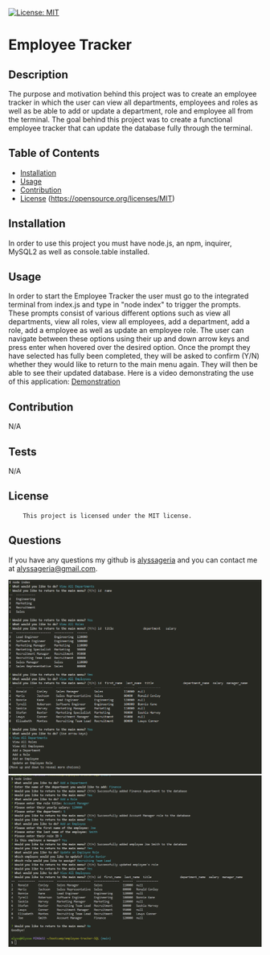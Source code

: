 
[![License: MIT](https://img.shields.io/badge/License-MIT-yellow.svg)](https://opensource.org/licenses/MIT)

# Employee Tracker

## Description
The purpose and motivation behind this project was to create an employee tracker in which the user can view all departments, employees and roles as well as be able to add or update a department, role and employee all from the terminal. The goal behind this project was to create a functional employee tracker that can update the database fully through the terminal.

## Table of Contents
- [Installation](#installation)
- [Usage](#usage)
- [Contribution](#contribution)
- [License](#license)
(https://opensource.org/licenses/MIT)
## Installation
In order to use this project you must have node.js, an npm, inquirer, MySQL2 as well as console.table installed.

## Usage
In order to start the Employee Tracker the user must go to the integrated terminal from index.js and type in "node index" to trigger the prompts. These prompts consist of various different options such as view all departments, view all roles, view all employees, add a department, add a role, add a employee as well as update an employee role. The user can navigate between these options using their up and down arrow keys and press enter when hovered over the desired option. Once the prompt they have selected has fully been completed, they will be asked to confirm (Y/N) whether they would like to return to the main menu again. They will then be able to see their updated database. 
Here is a video demonstrating the use of this application: [Demonstration](https://drive.google.com/file/d/1rXQ8MkYuUNjhsdJs0Ky8S0w5FkPDwB2j/view?usp=sharing)

## Contribution
N/A

## Tests
N/A

## License
        This project is licensed under the MIT license.

## Questions
If you have any questions my github is [alyssageria](https://github.com/alyssageria/) and you can contact me at alyssageria@gmail.com.

![Screenshot](./images/Screenshot%202023-04-18%20091712.png)
![Screenshot](./images/Screenshot%202023-04-18%20092158.png)